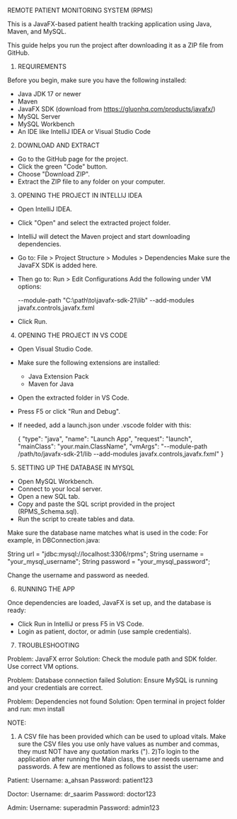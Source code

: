 REMOTE PATIENT MONITORING SYSTEM (RPMS)

This is a JavaFX-based patient health tracking application using Java, Maven, and MySQL.

This guide helps you run the project after downloading it as a ZIP file from GitHub.


1. REQUIREMENTS


Before you begin, make sure you have the following installed:

- Java JDK 17 or newer
- Maven
- JavaFX SDK (download from https://gluonhq.com/products/javafx/)
- MySQL Server
- MySQL Workbench
- An IDE like IntelliJ IDEA or Visual Studio Code


2. DOWNLOAD AND EXTRACT


- Go to the GitHub page for the project.
- Click the green "Code" button.
- Choose "Download ZIP".
- Extract the ZIP file to any folder on your computer.


3. OPENING THE PROJECT IN INTELLIJ IDEA


- Open IntelliJ IDEA.
- Click "Open" and select the extracted project folder.
- IntelliJ will detect the Maven project and start downloading dependencies.
- Go to:
   File > Project Structure > Modules > Dependencies
   Make sure the JavaFX SDK is added here.
- Then go to:
   Run > Edit Configurations
   Add the following under VM options:

   --module-path "C:\path\to\javafx-sdk-21\lib" --add-modules javafx.controls,javafx.fxml

- Click Run.


4. OPENING THE PROJECT IN VS CODE


- Open Visual Studio Code.
- Make sure the following extensions are installed:
   - Java Extension Pack
   - Maven for Java

- Open the extracted folder in VS Code.
- Press F5 or click "Run and Debug".
- If needed, add a launch.json under .vscode folder with this:

   {
     "type": "java",
     "name": "Launch App",
     "request": "launch",
     "mainClass": "your.main.ClassName",
     "vmArgs": "--module-path /path/to/javafx-sdk-21/lib --add-modules javafx.controls,javafx.fxml"
   }


5. SETTING UP THE DATABASE IN MYSQL


- Open MySQL Workbench.
- Connect to your local server.
- Open a new SQL tab.
- Copy and paste the SQL script provided in the project (RPMS_Schema.sql).
- Run the script to create tables and data. 

Make sure the database name matches what is used in the code:
For example, in DBConnection.java:

  String url = "jdbc:mysql://localhost:3306/rpms";
  String username = "your_mysql_username";
  String password = "your_mysql_password";

Change the username and password as needed.


6. RUNNING THE APP


Once dependencies are loaded, JavaFX is set up, and the database is ready:

- Click Run in IntelliJ or press F5 in VS Code.
- Login as patient, doctor, or admin (use sample credentials).
  

7. TROUBLESHOOTING


Problem: JavaFX error
Solution: Check the module path and SDK folder. Use correct VM options.

Problem: Database connection failed
Solution: Ensure MySQL is running and your credentials are correct.

Problem: Dependencies not found
Solution: Open terminal in project folder and run:
   mvn install


NOTE: 
1) A CSV file has been provided which can be used to upload vitals. Make sure the CSV files you use only have values as number and commas, they must NOT have any quotation marks (").
2)To login to the application after running the Main class, the user needs username and passwords. A few are mentioned as follows to assist the user:

Patient:
Username: a_ahsan
Password: patient123

Doctor: 
Username: dr_saarim
Password: doctor123

Admin:
Username: superadmin
Password: admin123
